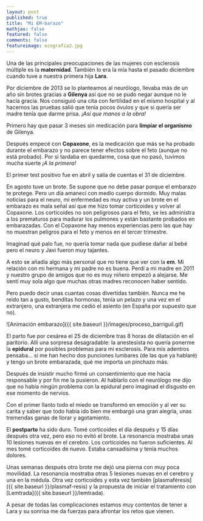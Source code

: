 ```yaml
---
layout: post
published: true
title: "Mi EM-barazo"
mathjax: false
featured: false
comments: false
featureimage: ecografia2.jpg
---
```


Una de las principales preocupaciones de las mujeres con esclerosis múltiple es la **maternidad**. También lo era la mía hasta el pasado diciembre cuando tuve a nuestra primera hija **Lara**.

Por diciembre de 2013 se lo planteamos al neurólogo, llevaba más de un año sin brotes gracias a **Gilenya** así que no se pudo negar aunque no le hacía gracia. Nos consiguió una cita con fertilidad en el mismo hospital y al hacernos las pruebas salió que tenía pocos óvulos y que si quería ser madre tenía que darme prisa. *¡Así que manos a la obra!*

Primero hay que pasar 3 meses sin medicación para **limpiar el organismo** de Gilenya.

Después empecé con **Copaxone**, es la medicación que más se ha probado durante el embarazo y no parece tener efectos sobre el feto (aunque no está probado). Por si tardaba en quedarme, cosa que no pasó, tuvimos mucha suerte *¡A la primera!*

El primer test positivo fue en abril y salía de cuentas el 31 de diciembre.

En agosto tuve un brote. Se supone que no debe pasar porque el embarazo te protege. Pero un día amanecí con medio cuerpo dormido. Muy malas noticias para el neuro, mi enfermedad es muy activa y un brote en el embarazo es mala señal así que me hizo tomar corticoides y volver al Copaxone. Los corticoides no son peligrosos para el feto, se les administra a los prematuros para madurar los pulmones y están bastante probados en embarazadas. Con el Copaxone hay menos experiencias pero las que hay no muestran peligros para el feto y menos en el tercer trimestre.

Imaginad qué palo fue, no quería tomar nada que pudiese dañar al bebé pero el neuro y Javi fueron muy tajantes.

A esto se añadía algo más personal que no tiene que ver con la **em**. Mi relación con mi hermana y mi padre no es buena. Perdí a mi madre en 2011 y nuestro grupo de amigos que no es muy niñero empezó a alejarse. Me sentí muy sola algo que muchas otras madres reconocen haber sentido.

Pero puedo decir unas cuantas cosas divertidas también. Nunca me he reído tan a gusto, benditas hormonas, tenía un pelazo y una vez en el extranjero, una extranjera me cedió el asiento (en España por supuesto que no).

![Animación embarazo]({{ site.baseurl }}/images/proceso_barriguil.gif)

El parto fue por cesárea el 25 de diciembre tras 8 horas de dilatación en el paritorio. Allí una sorpresa desagradable: la anestesista no quería ponerme la **epidural** por posibles problemas para mi esclerosis. Para mis adentros pensaba... si me han hecho dos punciones lumbares (de las que ya hablaré) y tengo un brote embarazada, qué me importa un pinchazo más.

Después de insistir mucho firmé un consentimiento que me hacía responsable y por fin me la pusieron. Al hablarlo con el neurólogo me dijo que no había ningún problema con la epidural pero imaginad el disgusto en ese momento de nervios.

Con el primer llanto todo el miedo se transformó en emoción y al ver su carita y saber que todo había ido bien me embargó una gran alegría, unas tremendas ganas de llorar y agotamiento.

El **postparto** ha sido duro. Tomé corticoides el día después y 15 días después otra vez, pero eso no evitó el brote. La resonancia mostraba unas 10 lesiones nuevas en el cerebro. Los corticoides no fueron suficientes. Al mes tomé corticoides de nuevo. Estaba cansadísima y tenía muchos dolores.

Unas semanas después otro brote me dejó una pierna con muy poca movilidad. La resonancia mostraba otras 5 lesiones nuevas en el cerebro y una en la médula. Otra vez corticoides y esta vez también [plasmaféresis]({{ site.baseurl }}/plasmaf-resis) y la propuesta de iniciar el tratamiento con [Lemtrada]({{ site.baseurl }}/lemtrada).

A pesar de todas las complicaciones estamos muy contentos de tener a Lara y su sonrisa me da fuerzas para afrontar los retos que vienen.


